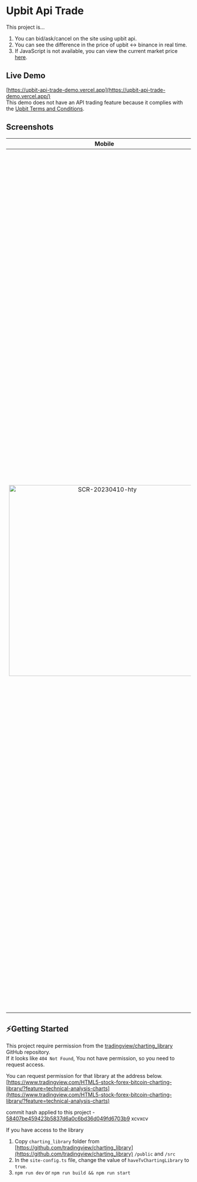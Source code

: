 # Upbit Api Trade

This project is...
1. You can bid/ask/cancel on the site using upbit api.
2. You can see the difference in the price of upbit <-> binance in real time.
3. If JavaScript is not available, you can view the current market price [here](https://upbit-api-trade-demo.vercel.app/last).

## Live Demo
[https://upbit-api-trade-demo.vercel.app](https://upbit-api-trade-demo.vercel.app/)<br />
This demo does not have an API trading feature because it complies with the [Upbit Terms and Conditions](https://www.upbit.com/terms_of_service).

## Screenshots
| Mobile | Tablet | Desktop |
| :---: | :---: | :---: | 
| <img width="520" alt="SCR-20230410-hty" src="https://user-images.githubusercontent.com/74892930/230823079-2af37d4d-3ef2-4844-b5e2-9433c5f15023.png"> | <img width="918" alt="SCR-20230410-hp3" src="https://user-images.githubusercontent.com/74892930/230822847-f2372345-0578-4260-8eb4-2b2611ab7bcb.png" /> | <img width="2344" alt="SCR-20230410-hf2" src="https://user-images.githubusercontent.com/74892930/230822851-e7f9c120-c9a7-4afb-badc-532fb83a7ebb.png" /> |

## ⚡️Getting Started
This project require permission from the [tradingview/charting_library](https://github.com/tradingview/charting_library) GitHub repository.<br />
If it looks like `404 Not Found`, You not have permission, so you need to request access.

You can request permission for that library at the address below.<br />
[https://www.tradingview.com/HTML5-stock-forex-bitcoin-charting-library/?feature=technical-analysis-charts](https://www.tradingview.com/HTML5-stock-forex-bitcoin-charting-library/?feature=technical-analysis-charts)

commit hash applied to this project - [58407be459423b5837d6a0c6bd36d049fd6703b9](https://github.com/tradingview/charting_library/tree/58407be459423b5837d6a0c6bd36d049fd6703b9)
xcvxcv

If you have access to the library
1. Copy `charting_library` folder from [https://github.com/tradingview/charting_library](https://github.com/tradingview/charting_library)
`/public` and `/src`
2. In the `site-config.ts` file, change the value of `haveTvChartingLibrary` to `true`.
3. `npm run dev` or `npm run build && npm run start`
